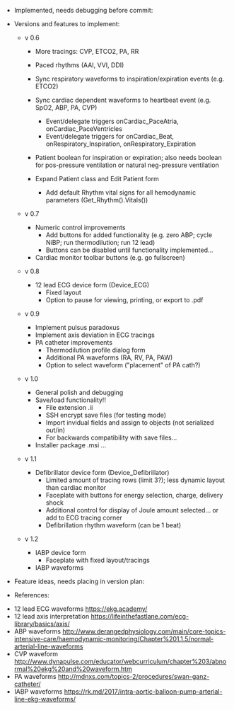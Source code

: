 ﻿* Implemented, needs debugging before commit:



* Versions and features to implement:
	- v 0.6	
		- More tracings: CVP, ETCO2, PA, RR
		- Paced rhythms (AAI, VVI, DDI)
		
		- Sync respiratory waveforms to inspiration/expiration events (e.g. ETCO2)
		- Sync cardiac dependent waveforms to heartbeat event (e.g. SpO2, ABP, PA, CVP)		
			- Event/delegate triggers onCardiac_PaceAtria, onCardiac_PaceVentricles
			- Event/delegate triggers for onCardiac_Beat, onRespiratory_Inspiration, onRespiratory_Expiration

		- Patient boolean for inspiration or expiration; also needs boolean for pos-pressure ventilation or natural neg-pressure ventilation
		
		- Expand Patient class and Edit Patient form	
			- Add default Rhythm vital signs for all hemodynamic parameters (Get_Rhythm().Vitals())		


	- v 0.7
		- Numeric control improvements
			- Add buttons for added functionality (e.g. zero ABP; cycle NiBP; run thermodilution; run 12 lead)
			* Buttons can be disabled until functionality implemented...
		- Cardiac monitor toolbar buttons (e.g. go fullscreen)


	- v 0.8
		- 12 lead ECG device form (Device_ECG)
			- Fixed layout
			- Option to pause for viewing, printing, or export to .pdf


	- v 0.9
		- Implement pulsus paradoxus 
		- Implement axis deviation in ECG tracings 
		- PA catheter improvements
			- Thermodilution profile dialog form
			- Additional PA waveforms (RA, RV, PA, PAW)
			- Option to select waveform ("placement" of PA cath?)


	- v 1.0
		* General polish and debugging		
		* Save/load functionality!!
			- File extension .ii
			- SSH encrypt save files (for testing mode)
			- Import invidual fields and assign to objects (not serialized out/in)
			- For backwards compatibility with save files...
		- Installer package .msi ...
		
	
	- v 1.1
		- Defibrillator device form (Device_Defibrillator)
			- Limited amount of tracing rows (limit 3?); less dynamic layout than cardiac monitor
			- Faceplate with buttons for energy selection, charge, delivery shock
			- Additional control for display of Joule amount selected... or add to ECG tracing corner
			- Defibrillation rhythm waveform (can be 1 beat)
		

	- v 1.2
		- IABP device form
			- Faceplate with fixed layout/tracings
		- IABP waveforms



* Feature ideas, needs placing in version plan:	
	



* References:
- 12 lead ECG waveforms
	https://ekg.academy/
- 12 lead axis interpretation
	https://lifeinthefastlane.com/ecg-library/basics/axis/
- ABP waveforms
	http://www.derangedphysiology.com/main/core-topics-intensive-care/haemodynamic-monitoring/Chapter%201.1.5/normal-arterial-line-waveforms
- CVP waveform
	http://www.dynapulse.com/educator/webcurriculum/chapter%203/abnormal%20ekg%20and%20waveform.htm
- PA waveforms
	http://mdnxs.com/topics-2/procedures/swan-ganz-catheter/
- IABP waveforms
	https://rk.md/2017/intra-aortic-balloon-pump-arterial-line-ekg-waveforms/